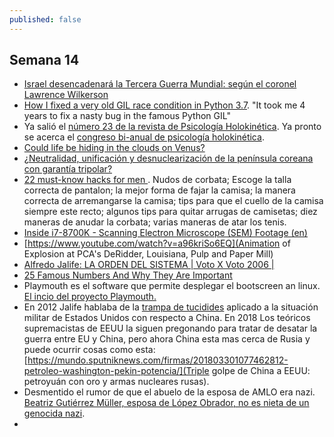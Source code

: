 ```yaml
---
published: false
---
```

## Semana 14

- [Israel desencadenará la Tercera Guerra Mundial: según el coronel Lawrence Wilkerson](http://www.jornada.unam.mx/2018/04/04/opinion/022o1pol)
- [How I fixed a very old GIL race condition in Python 3.7](https://vstinner.github.io/python37-gil-change.html). "It took me 4 years to fix a nasty bug in the famous Python GIL"
- Ya salió el [número 23 de la revista de Psicología Holokinética](http://revista.psicologiaholokinetica.org/sites/default/files/REVISTAPH-23.pdf). Ya pronto se acerca el [congreso bi-anual de psicología holokinética](https://www.percepcionunitaria.org/es/xv-congreso-de-psicolog-holokin-tica).
- [Could life be hiding in the clouds on Venus?](https://www.zmescience.com/science/venus-life-atmosphere-7135132/)
- [¿Neutralidad, unificación y desnuclearización de la península coreana con garantía tripolar?](http://www.jornada.unam.mx/2018/04/01/opinion/010o1pol)
- [22 must-know hacks for men ](https://www.youtube.com/watch?v=56jXh_z7Ja0). Nudos de corbata; Escoge la talla correcta de pantalon; la mejor forma de fajar la camisa; la manera correcta de arremangarse la camisa; tips para que el cuello de la camisa siempre este recto; algunos tips para quitar arrugas de camisetas; diez maneras de anudar la corbata; varias maneras de atar los tenis.
- [Inside i7-8700K - Scanning Electron Microscope (SEM) Footage (en)](https://www.youtube.com/watch?v=O_iu48VTRDE)
- [https://www.youtube.com/watch?v=a96kriSo6EQ](Animation of Explosion at PCA's DeRidder, Louisiana, Pulp and Paper Mill)
- [Alfredo Jalife: LA ORDEN DEL SISTEMA | Voto X Voto 2006 |](https://www.youtube.com/watch?v=zCmvZV9CPqI)
- [25 Famous Numbers And Why They Are Important](https://www.youtube.com/watch?time_continue=2&v=c5jep7S8yxA)
- Playmouth es el software que permite desplegar el bootscreen an linux. [El incio del proyecto Playmouth.](https://blog.fpmurphy.com/2009/09/project-plymouth.html)
- En 2012 Jalife hablaba de la [trampa de tucidides](http://www.jornada.unam.mx/2012/06/03/opinion/018o1pol) aplicado a la situación militar de Estados Unidos con respecto a China. En 2018 Los teóricos supremacistas de EEUU la siguen pregonando para tratar de desatar la guerra entre EU y China, pero ahora China esta mas cerca de Rusia y puede ocurrir cosas como esta: [https://mundo.sputniknews.com/firmas/201803301077462812-petroleo-washington-pekin-potencia/](Triple golpe de China a EEUU: petroyuán con oro y armas nucleares rusas).
- Desmentido el rumor de que el abuelo de la esposa de AMLO era nazi. [Beatriz Gutiérrez Müller, esposa de López Obrador, no es nieta de un genocida nazi](https://verificado.mx/gutierrez-muller-lopez-obrador-nieta-nazi/).
- 
